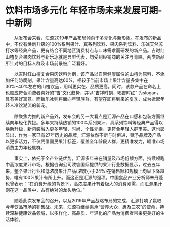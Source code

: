 # 饮料市场多元化 年轻市场未来发展可期-中新网

　　从发布会来看，汇源2019年产品布局倾向于多元化与新形象。在发布的新品中，不仅有焕新升级的100%系列果汁、真系列饮料、果肉系列饮料、乐碱天然苏打水等经典产品，更有结合不同地区消费特点与口味需求而研发的新产品。吉时红山楂复合果肉饮料与新乐冰就是典型代表，均受到经销商的关注与青睐，两类新品所针对的目标人群及市场前景被广泛看好。

　　以吉时红山楂复合果肉饮料为例，该产品以自带健康属性的山楂为原料，不添加任何防腐剂，果汁含量高达60%，相较于当前市场上果汁含量多集中在30%~40%左右的山楂饮品，用料更实在、品质更高。同时，该款产品在命名上也顺应符合消费者喜好的“吉”文化趋势，并以“吉祥时刻，喝吉时红” 为slogan，具有美好寓意。而新乐冰则将面向年轻族群，有望在即将到来的夏季，成为掀起年轻人冷饮潮流的新宠。


　　除聚焦力推的新产品外，发布会的另一大看点是汇源产品在口感和包装方面继续向年轻化靠拢。多年来持续热销的100%系列果汁、真系列饮料等经典产品得以焕新升级，新包装融入更多年轻、时尚、个性元素，更符合年轻人群审美。这也彰显出，作为一家已有27年历史的品牌，汇源依然不断与时俱进，赋予品牌及产品以更多活力，不仅凭借国民果汁标签，覆盖全年龄段人群，更精准发力，瞄准市场消费主力年轻族群。

　　事实上，依托于全产业链优势，汇源多年来在销量及市场份额方面，持续领跑中高浓度果汁市场。根据咨询公司欧睿国际提供的果汁行业数据显示，过去五年来，整个果汁行业和低浓度果汁产品(浓度小于24%)在销售额和规模上均呈下降趋势，唯有100%果汁有所上升。而这正是汇源的强项。中国食品产业分析师朱丹蓬也曾表示：“在消费升级的背景下，高浓度果汁有着极大的消费刚需，而汇源果汁则在这一品类中，占有绝对的龙头地位。”

　　随着此次发布会的召开，以及2019年产品战略布局的完成，汇源打响了赢取今年饮品市场的销售战。未来，汇源将继续秉承“营养大众，惠及三农”的使命，持续深耕健康饮品领域，以多样化、高品质、年轻化的产品为消费者带来更美好的生活体验。
